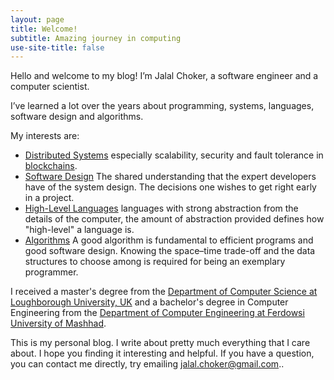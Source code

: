 ```yaml
---
layout: page
title: Welcome!
subtitle: Amazing journey in computing
use-site-title: false
---
```


Hello and welcome to my blog! I’m Jalal Choker, a software engineer and a computer scientist.

I’ve learned a lot over the years about programming, systems, languages, software design and algorithms.

My interests are:
* [Distributed Systems](https://www.splunk.com/en_us/blog/learn/distributed-systems.html) especially scalability, security and fault tolerance in [blockchains](https://www.ibm.com/think/topics/blockchain).
* [Software Design](https://martinfowler.com/architecture/) The shared understanding that the expert developers have of the system design. The decisions one wishes to get right early in a project.
* [High-Level Languages](https://isaaccomputerscience.org/topics/programming_languages) languages with strong abstraction from the details of the computer, the amount of abstraction provided defines how "high-level" a language is.
* [Algorithms](https://mitpress.mit.edu/books/introduction-algorithms-third-edition/) A good algorithm is fundamental to efficient programs and good software design. Knowing the space–time trade-off and the data structures to choose among is required for being an exemplary programmer. 

I received a master's degree from the [Department of Computer Science at Loughborough University, UK](https://www.lboro.ac.uk/departments/compsci/) and a bachelor's degree in Computer Engineering from the [Department of Computer Engineering at Ferdowsi University of Mashhad](http://ce.um.ac.ir/index.php?lang=en).

This is my personal blog. I write about pretty much everything that I care about. I hope you finding it interesting and helpful. If you have a question, you can contact me directly, try emailing jalal.choker@gmail.com..
